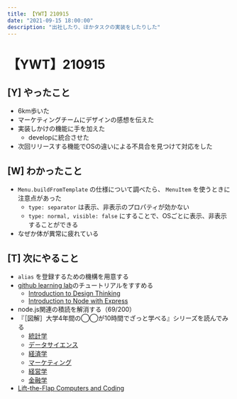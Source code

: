 ```yaml
---
title: 【YWT】210915
date: "2021-09-15 18:00:00"
description: "出社したり、ほかタスクの実装をしたりした"
---
```


# 【YWT】210915

## [Y] やったこと

- 6km歩いた
- マーケティングチームにデザインの感想を伝えた
- 実装しかけの機能に手を加えた
  - developに統合させた
- 次回リリースする機能でOSの違いによる不具合を見つけて対応をした

## [W] わかったこと

- `Menu.buildFromTemplate` の仕様について調べたら、 `MenuItem` を使うときに注意点があった
  - `type: separator` は表示、非表示のプロパティが効かない
  - `type: normal, visible: false` にすることで、OSごとに表示、非表示することができる
- なぜか体が異常に疲れている

## [T] 次にやること

- `alias` を登録するための機構を用意する
- [github learning lab](https://lab.github.com/githubtraining)のチュートリアルをすすめる
  - [Introduction to Design Thinking](https://lab.github.com/githubtraining/introduction-to-design-thinking)
  - [Introduction to Node with Express](https://lab.github.com/everydeveloper/introduction-to-node-with-express)
- node.js関連の積読を解消する（69/200）
- 『［図解］大学4年間の◯◯が10時間でざっと学べる』シリーズを読んでみる
  - [統計学](https://www.amazon.co.jp/dp/B07PXB4NN9)
  - [データサイエンス](https://www.amazon.co.jp/dp/B07XNW3TQM)
  - [経済学](https://www.amazon.co.jp/dp/B01KNLFHH6)
  - [マーケティング](https://www.amazon.co.jp/dp/B07BNC2SV3)
  - [経営学](https://www.amazon.co.jp/dp/B071SKDF3L)
  - [金融学](https://www.amazon.co.jp/dp/B07BB6Z7FW)
- [Lift-the-Flap Computers and Coding](https://www.amazon.co.jp/dp/1409591514)
